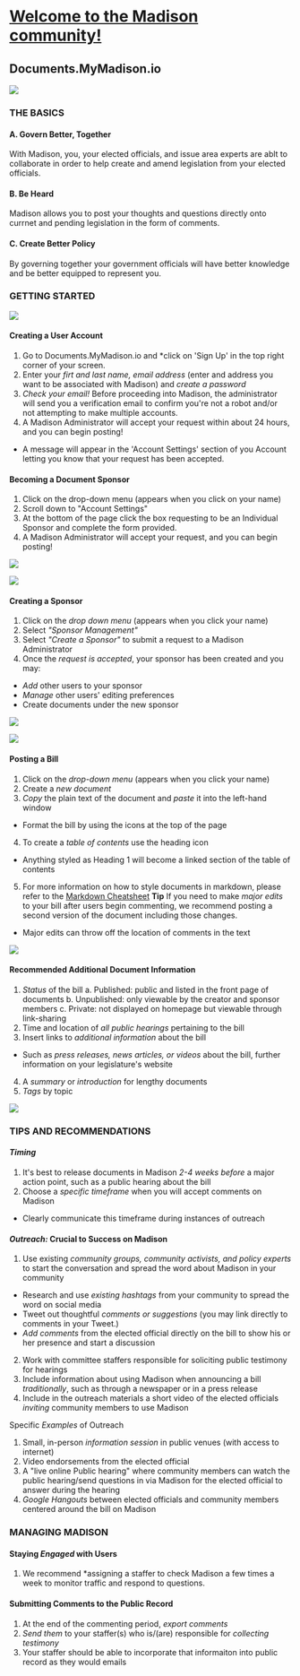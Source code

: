 # [Welcome to the Madison community!](https://www.youtube.com/watch?v=qfhBO6u-xJY)

## Documents.MyMadison.io

![](1_home_page.png)

### THE BASICS

#### A. Govern Better, Together
With Madison, you, your elected officials, and issue area experts are ablt to collaborate in order to help create and amend legislation from your elected officials.

#### B. Be Heard
Madison allows you to post your thoughts and questions directly onto currnet and pending legislation in the form of comments.

#### C. Create Better Policy
By governing together your government officials will have better knowledge and be better equipped to represent you.

### GETTING STARTED

![](2_sign_up.png)

#### Creating a **User Account**
1. Go to Documents.MyMadison.io and *click on 'Sign Up' in the top right corner of your screen.
2. Enter your *firt and last name, email address* (enter and address you want to be associated with Madison) and *create a password*
3. *Check your email!* Before proceeding into Madison, the administrator will send you a verification email to confirm you're not a robot and/or not attempting to make multiple accounts.
4. A Madison Administrator will accept your request within about 24 hours, and you can begin posting!
  - A message will appear in the 'Account Settings' section of you Account letting you know that your request has been accepted.

#### Becoming a Document Sponsor
1. Click on the drop-down menu (appears when you click on your name)
2. Scroll down to "Account Settings"
3. At the bottom of the page click the box requesting to be an Individual Sponsor and complete the form provided.
4. A Madison Administrator will accept your request, and you can begin posting!

![](3_document_sponsor_a.png)

![](4_document_sponsor_b.png)

#### Creating a **Sponsor**
1. Click on the *drop down menu* (appears when you click your name)
2. Select *"Sponsor Management"*
3. Select *"Create a Sponsor"* to submit a request to a Madison Administrator
4. Once the *request is accepted*, your sponsor has been created and you may:
  - *Add* other users to your sponsor
  - *Manage* other users' editing preferences
  - Create documents under the new sponsor

![](5_create_a_governing_group_a.png)

![](6_create_a_governing_group.png)

#### Posting a **Bill**
1. Click on the *drop-down menu* (appears when you click your name)
2. Create a *new document*
3. *Copy* the plain text of the document and *paste* it into the left-hand window
  - Format the bill by using the icons at the top of the page
4. To create a *table of contents* use the heading icon
  - Anything styled as Heading 1 will become a linked section of the table of contents
5. For more information on how to style documents in markdown, please refer to the [Markdown Cheatsheet](https://github.com/adam-p/markdown-here/wiki/Markdown-Cheatsheet)
**Tip** If you need to make *major edits* to your bill after users begin commenting, we recommend posting a second version of the document including those changes.
  - Major edits can throw off the location of comments in the text

![](7_posting_a_bill.png)

#### Recommended Additional **Document Information**
1. *Status* of the bill
  a. Published: public and listed in the front page of documents
  b. Unpublished: only viewable by the creator and sponsor members
  c. Private: not displayed on homepage but viewable through link-sharing
2. Time and location of *all public hearings* pertaining to the bill
3. Insert links to *additional information* about the bill
  - Such as *press releases, news articles, or videos* about the bill, further information on your legislature's website
4. A *summary* or *introduction* for lengthy documents
5. *Tags* by topic

![](8_posting_public_hearings.png)

### TIPS AND RECOMMENDATIONS
#### *Timing*
1. It's best to release documents  in Madison *2-4 weeks before* a major action point, such as a public hearing about the bill
2.  Choose a *specific timeframe* when you will accept comments on Madison
  - Clearly communicate this timeframe during instances of outreach

#### *Outreach:* Crucial to Success on Madison
1. Use existing *community groups, community activists, and policy experts* to start the conversation and spread the word about Madison in your community
  - Research and use *existing hashtags* from your community to spread the word on social media
  - Tweet out thoughtful *comments or suggestions* (you may link directly to comments in your Tweet.)
  - *Add comments* from the elected official directly on the bill to show his or her presence and start a discussion
2. Work with committee staffers responsible for soliciting public testimony for hearings
3. Include information about using Madison when announcing a bill *traditionally*, such as through a newspaper or in a press release
4. Include in the outreach materials a short video of the elected officials *inviting* community members to use Madison

Specific *Examples* of Outreach
1. Small, in-person *information session* in public venues (with access to internet)
2. Video endorsements from the elected official
3. A "live online Public hearing" where community members can watch the public hearing/send questions in via Madison for the elected official to answer during the hearing
4. *Google Hangouts* between elected officials and community members centered around the bill on Madison

### MANAGING MADISON
#### Staying *Engaged* with Users
1. We recommend *assigning a staffer to check Madison a few times a week to monitor traffic and respond to questions.

#### Submitting Comments to the Public Record
1. At the end of the commenting period, *export comments*
2. *Send them* to your staffer(s) who is/(are) responsible for *collecting testimony*
3. Your staffer should be able to incorporate that informaiton into public record as they would emails
